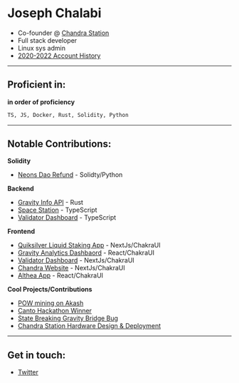 # Joseph Chalabi
- Co-founder @ [Chandra Station](https://chandrastation.com)
- Full stack developer
- Linux sys admin
- [2020-2022 Account History](https://github.com/ChandraStation)
---

## Proficient in:
**in order of proficiency**
```bash
TS, JS, Docker, Rust, Solidity, Python
```
---

## Notable Contributions:
**Solidity**
* [Neons Dao Refund](https://github.com/chalabi2/neons-refund) - Solidty/Python
  
**Backend**
* [Gravity Info API](https://github.com/Gravity-Bridge/gravity-info-api) - Rust
* [Space Station](https://github.com/ChandraStation/space-station) - TypeScript
* [Validator Dashboard](https://github.com/chalabi2/validator-dashboard) - TypeScript

**Frontend**
* [Quiksilver Liquid Staking App](https://github.com/quicksilver-zone/quicksilver/tree/main/web-ui) - NextJs/ChakraUI
* [Gravity Analytics Dashbaord](https://github.com/chalabi2/gravity-dashboard) - React/ChakraUI
* [Validator Dashboard](https://github.com/chalabi2/validator-dashboard) - NextJs/ChakraUI
* [Chandra Website](https://github.com/chalabi2/chandra-website) - NextJs/ChakraUI
* [Althea App](https://github.com/chalabi2/althea-app) - React/ChakraUI

**Cool Projects/Contributions** 
* [POW mining on Akash](https://github.com/chandrastation/pkt-on-akt)
* [Canto Hackathon Winner]()
* [State Breaking Gravity Bridge Bug]()
* [Chandra Station Hardware Design & Deployment]()
---
## Get in touch:
* [Twitter](https://twitter.com/chalabi_joseph)
